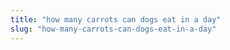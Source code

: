```yaml
---
title: "how many carrots can dogs eat in a day"
slug: "how-many-carrots-can-dogs-eat-in-a-day"
---
```


